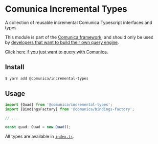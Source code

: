 # Comunica Incremental Types

A collection of reusable incremental Comunica Typescript interfaces and types.

This module is part of the [Comunica framework](https://github.com/comunica/comunica),
and should only be used by [developers that want to build their own query engine](https://comunica.dev/docs/modify/).

[Click here if you just want to query with Comunica](https://comunica.dev/docs/query/).

## Install

```bash
$ yarn add @comunica/incremental-types
```

## Usage

```typescript
import {Quad} from '@comunica/incremental-types';
import {BindingsFactory} from '@comunica/bindings-factory';

// ...

const quad: Quad = new Quad();
```

All types are available in [`index.ts`](https://github.com/comunica/comunica/blob/master/packages/context-entries/index.ts).
